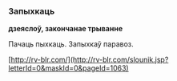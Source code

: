 ### Запыхкаць
**дзеяслоў, закончанае трыванне**

Пачаць пыхкаць. Запыхкаў паравоз.

<a rel="author">[http://rv-blr.com/](http://rv-blr.com/slounik.jsp?letterId=0&maskId=0&pageId=1063)</a>
